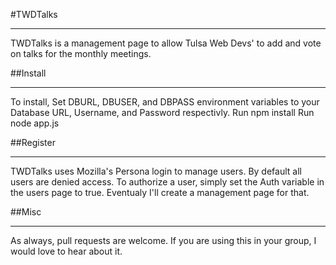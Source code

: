 #TWDTalks
_____

TWDTalks is a management page to allow Tulsa Web Devs' to add and vote on talks for the monthly meetings.

##Install
_____

To install,
  Set DBURL, DBUSER, and DBPASS environment variables to your Database URL, Username, and Password respectivly.
  Run npm install
  Run node app.js
  
##Register
_____

TWDTalks uses Mozilla's Persona login to manage users.  By default all users are denied access.  To authorize a user, simply set the Auth variable in the users page to true.  Eventualy I'll create a management page for that.

##Misc
_____

As always, pull requests are welcome.  If you are using this in your group, I would love to hear about it.